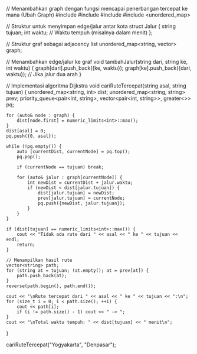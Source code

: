 // Menambahkan graph dengan fungsi mencapai penerbangan tercepat ke mana  (Ubah Graph)
#include <limits>
#include <vector>
#include <queue>
#include <unordered_map>

// Struktur untuk menyimpan edge/jalur antar kota
struct Jalur {
string tujuan;
int waktu; // Waktu tempuh (misalnya dalam menit)
};

// Struktur graf sebagai adjacency list
unordered_map<string, vector<Jalur>> graph;

// Menambahkan edge/jalur ke graf
void tambahJalur(string dari, string ke, int waktu) {
graph[dari].push_back({ke, waktu});
graph[ke].push_back({dari, waktu}); // Jika jalur dua arah
}

// Implementasi algoritma Dijkstra
void cariRuteTercepat(string asal, string tujuan) {
unordered_map<string, int> dist;
unordered_map<string, string> prev;
priority_queue<pair<int, string>, vector<pair<int, string>>, greater<>> pq;

    for (auto& node : graph) {
        dist[node.first] = numeric_limits<int>::max();
    }
    dist[asal] = 0;
    pq.push({0, asal});

    while (!pq.empty()) {
        auto [currentDist, currentNode] = pq.top();
        pq.pop();

        if (currentNode == tujuan) break;

        for (auto& jalur : graph[currentNode]) {
            int newDist = currentDist + jalur.waktu;
            if (newDist < dist[jalur.tujuan]) {
                dist[jalur.tujuan] = newDist;
                prev[jalur.tujuan] = currentNode;
                pq.push({newDist, jalur.tujuan});
            }
        }
    }

    if (dist[tujuan] == numeric_limits<int>::max()) {
        cout << "Tidak ada rute dari " << asal << " ke " << tujuan << endl;
        return;
    }

    // Menampilkan hasil rute
    vector<string> path;
    for (string at = tujuan; !at.empty(); at = prev[at]) {
        path.push_back(at);
    }
    reverse(path.begin(), path.end());

    cout << "\nRute tercepat dari " << asal << " ke " << tujuan << ":\n";
    for (size_t i = 0; i < path.size(); ++i) {
        cout << path[i];
        if (i != path.size() - 1) cout << " -> ";
    }
    cout << "\nTotal waktu tempuh: " << dist[tujuan] << " menit\n";

}

cariRuteTercepat("Yogyakarta", "Denpasar");
